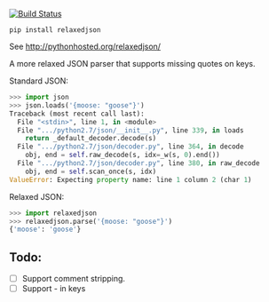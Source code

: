 [![Build Status](https://travis-ci.org/simon-engledew/sshim.svg?branch=master)](https://travis-ci.org/simon-engledew/sshim)

```
pip install relaxedjson
```

See http://pythonhosted.org/relaxedjson/

A more relaxed JSON parser that supports missing quotes on keys.

Standard JSON:

```python
>>> import json
>>> json.loads('{moose: "goose"}')
Traceback (most recent call last):
  File "<stdin>", line 1, in <module>
  File ".../python2.7/json/__init__.py", line 339, in loads
    return _default_decoder.decode(s)
  File ".../python2.7/json/decoder.py", line 364, in decode
    obj, end = self.raw_decode(s, idx=_w(s, 0).end())
  File ".../python2.7/json/decoder.py", line 380, in raw_decode
    obj, end = self.scan_once(s, idx)
ValueError: Expecting property name: line 1 column 2 (char 1)
```

Relaxed JSON:

```python
>>> import relaxedjson
>>> relaxedjson.parse('{moose: "goose"}')
{'moose': 'goose'}
```

## Todo:

- [ ] Support comment stripping.
- [ ] Support - in keys
